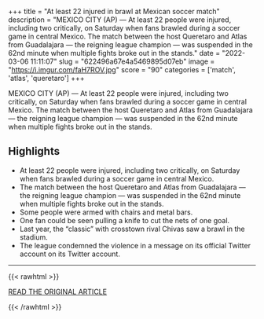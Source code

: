 +++
title = "At least 22 injured in brawl at Mexican soccer match"
description = "MEXICO CITY (AP) — At least 22 people were injured, including two critically, on Saturday when fans brawled during a soccer game in central Mexico. The match between the host Queretaro and Atlas from Guadalajara — the reigning league champion — was suspended in the 62nd minute when multiple fights broke out in the stands."
date = "2022-03-06 11:11:07"
slug = "622496a67e4a5469895d07eb"
image = "https://i.imgur.com/faH7ROV.jpg"
score = "90"
categories = ['match', 'atlas', 'queretaro']
+++

MEXICO CITY (AP) — At least 22 people were injured, including two critically, on Saturday when fans brawled during a soccer game in central Mexico. The match between the host Queretaro and Atlas from Guadalajara — the reigning league champion — was suspended in the 62nd minute when multiple fights broke out in the stands.

## Highlights

- At least 22 people were injured, including two critically, on Saturday when fans brawled during a soccer game in central Mexico.
- The match between the host Queretaro and Atlas from Guadalajara — the reigning league champion — was suspended in the 62nd minute when multiple fights broke out in the stands.
- Some people were armed with chairs and metal bars.
- One fan could be seen pulling a knife to cut the nets of one goal.
- Last year, the “classic” with crosstown rival Chivas saw a brawl in the stadium.
- The league condemned the violence in a message on its official Twitter account on its Twitter account.

---

{{< rawhtml >}}
  <p class="article-category">
    <a target="_blank" href="https://apnews.com/article/sports-soccer-mexico-caribbean-guadalajara-d547a3c73b97dc8908946c82bf666768">READ THE ORIGINAL ARTICLE</a>
  </p>
{{< /rawhtml >}}

